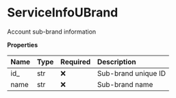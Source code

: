 # ServiceInfoUBrand

Account sub-brand information

**Properties**

| Name | Type | Required | Description         |
| :--- | :--- | :------- | :------------------ |
| id\_ | str  | ❌       | Sub-brand unique ID |
| name | str  | ❌       | Sub-brand name      |

<!-- This file was generated by liblab | https://liblab.com/ -->
